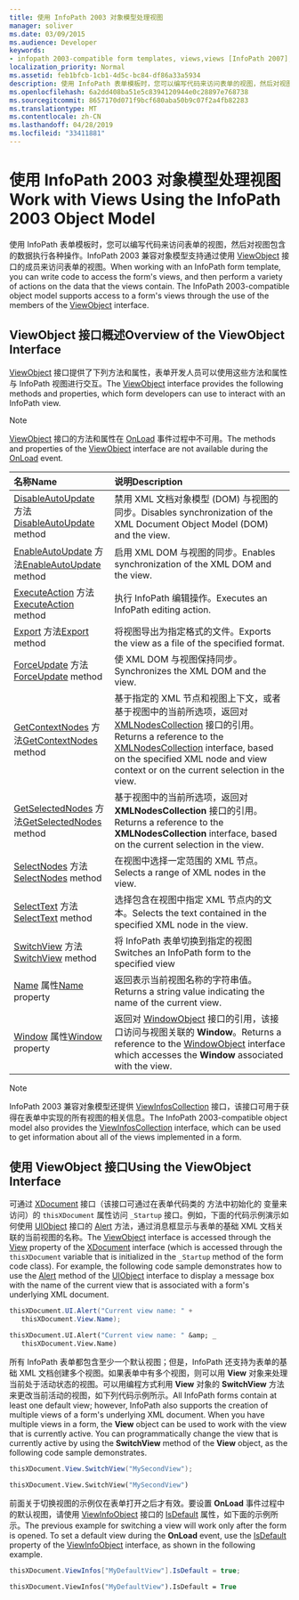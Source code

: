 ```yaml
---
title: 使用 InfoPath 2003 对象模型处理视图
manager: soliver
ms.date: 03/09/2015
ms.audience: Developer
keywords:
- infopath 2003-compatible form templates, views,views [InfoPath 2007], InfoPath 2003-compatible form templates
localization_priority: Normal
ms.assetid: feb1bfcb-1cb1-4d5c-bc84-df86a33a5934
description: 使用 InfoPath 表单模板时，您可以编写代码来访问表单的视图，然后对视图包含的数据执行各种操作。InfoPath 2003 兼容对象模型支持通过使用 ViewObject 接口的成员来访问表单的视图。
ms.openlocfilehash: 6a2dd408ba51e5c8394120944e0c28897e768738
ms.sourcegitcommit: 8657170d071f9bcf680aba50b9c07f2a4fb82283
ms.translationtype: MT
ms.contentlocale: zh-CN
ms.lasthandoff: 04/28/2019
ms.locfileid: "33411881"
---
```

# <a name="work-with-views-using-the-infopath-2003-object-model"></a><span data-ttu-id="d1c3f-105">使用 InfoPath 2003 对象模型处理视图</span><span class="sxs-lookup"><span data-stu-id="d1c3f-105">Work with Views Using the InfoPath 2003 Object Model</span></span>

<span data-ttu-id="d1c3f-p102">使用 InfoPath 表单模板时，您可以编写代码来访问表单的视图，然后对视图包含的数据执行各种操作。InfoPath 2003 兼容对象模型支持通过使用 [ViewObject](https://msdn.microsoft.com/library/Microsoft.Office.Interop.InfoPath.SemiTrust.ViewObject.aspx) 接口的成员来访问表单的视图。</span><span class="sxs-lookup"><span data-stu-id="d1c3f-p102">When working with an InfoPath form template, you can write code to access the form's views, and then perform a variety of actions on the data that the views contain. The InfoPath 2003-compatible object model supports access to a form's views through the use of the members of the [ViewObject](https://msdn.microsoft.com/library/Microsoft.Office.Interop.InfoPath.SemiTrust.ViewObject.aspx) interface.</span></span> 
  
## <a name="overview-of-the-viewobject-interface"></a><span data-ttu-id="d1c3f-108">ViewObject 接口概述</span><span class="sxs-lookup"><span data-stu-id="d1c3f-108">Overview of the ViewObject Interface</span></span>

<span data-ttu-id="d1c3f-109">[ViewObject](https://msdn.microsoft.com/library/Microsoft.Office.Interop.InfoPath.SemiTrust.ViewObject.aspx) 接口提供了下列方法和属性，表单开发人员可以使用这些方法和属性与 InfoPath 视图进行交互。</span><span class="sxs-lookup"><span data-stu-id="d1c3f-109">The [ViewObject](https://msdn.microsoft.com/library/Microsoft.Office.Interop.InfoPath.SemiTrust.ViewObject.aspx) interface provides the following methods and properties, which form developers can use to interact with an InfoPath view.</span></span> 
  
> [!NOTE]
> <span data-ttu-id="d1c3f-110">[ViewObject](https://msdn.microsoft.com/library/Microsoft.Office.Interop.InfoPath.SemiTrust.ViewObject.aspx) 接口的方法和属性在 [OnLoad](https://msdn.microsoft.com/library/Microsoft.Office.Interop.InfoPath.SemiTrust._XDocumentEventSink2_Event.OnLoad.aspx) 事件过程中不可用。</span><span class="sxs-lookup"><span data-stu-id="d1c3f-110">The methods and properties of the [ViewObject](https://msdn.microsoft.com/library/Microsoft.Office.Interop.InfoPath.SemiTrust.ViewObject.aspx) interface are not available during the [OnLoad](https://msdn.microsoft.com/library/Microsoft.Office.Interop.InfoPath.SemiTrust._XDocumentEventSink2_Event.OnLoad.aspx) event.</span></span> 
  
|<span data-ttu-id="d1c3f-111">**名称**</span><span class="sxs-lookup"><span data-stu-id="d1c3f-111">**Name**</span></span>|<span data-ttu-id="d1c3f-112">**说明**</span><span class="sxs-lookup"><span data-stu-id="d1c3f-112">**Description**</span></span>|
|:-----|:-----|
|<span data-ttu-id="d1c3f-113">[DisableAutoUpdate](https://msdn.microsoft.com/library/Microsoft.Office.Interop.InfoPath.SemiTrust.View.DisableAutoUpdate.aspx) 方法</span><span class="sxs-lookup"><span data-stu-id="d1c3f-113">[DisableAutoUpdate](https://msdn.microsoft.com/library/Microsoft.Office.Interop.InfoPath.SemiTrust.View.DisableAutoUpdate.aspx) method</span></span>  <br/> |<span data-ttu-id="d1c3f-114">禁用 XML 文档对象模型 (DOM) 与视图的同步。</span><span class="sxs-lookup"><span data-stu-id="d1c3f-114">Disables synchronization of the XML Document Object Model (DOM) and the view.</span></span>  <br/> |
|<span data-ttu-id="d1c3f-115">[EnableAutoUpdate](https://msdn.microsoft.com/library/Microsoft.Office.Interop.InfoPath.SemiTrust.View.EnableAutoUpdate.aspx) 方法</span><span class="sxs-lookup"><span data-stu-id="d1c3f-115">[EnableAutoUpdate](https://msdn.microsoft.com/library/Microsoft.Office.Interop.InfoPath.SemiTrust.View.EnableAutoUpdate.aspx) method</span></span>  <br/> |<span data-ttu-id="d1c3f-116">启用 XML DOM 与视图的同步。</span><span class="sxs-lookup"><span data-stu-id="d1c3f-116">Enables synchronization of the XML DOM and the view.</span></span>  <br/> |
|<span data-ttu-id="d1c3f-117">[ExecuteAction](https://msdn.microsoft.com/library/Microsoft.Office.Interop.InfoPath.SemiTrust.View.ExecuteAction.aspx) 方法</span><span class="sxs-lookup"><span data-stu-id="d1c3f-117">[ExecuteAction](https://msdn.microsoft.com/library/Microsoft.Office.Interop.InfoPath.SemiTrust.View.ExecuteAction.aspx) method</span></span>  <br/> |<span data-ttu-id="d1c3f-118">执行 InfoPath 编辑操作。</span><span class="sxs-lookup"><span data-stu-id="d1c3f-118">Executes an InfoPath editing action.</span></span>  <br/> |
|<span data-ttu-id="d1c3f-119">[Export](https://msdn.microsoft.com/library/Microsoft.Office.Interop.InfoPath.SemiTrust.View.Export.aspx) 方法</span><span class="sxs-lookup"><span data-stu-id="d1c3f-119">[Export](https://msdn.microsoft.com/library/Microsoft.Office.Interop.InfoPath.SemiTrust.View.Export.aspx) method</span></span>  <br/> |<span data-ttu-id="d1c3f-120">将视图导出为指定格式的文件。</span><span class="sxs-lookup"><span data-stu-id="d1c3f-120">Exports the view as a file of the specified format.</span></span>  <br/> |
|<span data-ttu-id="d1c3f-121">[ForceUpdate](https://msdn.microsoft.com/library/Microsoft.Office.Interop.InfoPath.SemiTrust.View.ForceUpdate.aspx) 方法</span><span class="sxs-lookup"><span data-stu-id="d1c3f-121">[ForceUpdate](https://msdn.microsoft.com/library/Microsoft.Office.Interop.InfoPath.SemiTrust.View.ForceUpdate.aspx) method</span></span>  <br/> |<span data-ttu-id="d1c3f-122">使 XML DOM 与视图保持同步。</span><span class="sxs-lookup"><span data-stu-id="d1c3f-122">Synchronizes the XML DOM and the view.</span></span>  <br/> |
|<span data-ttu-id="d1c3f-123">[GetContextNodes](https://msdn.microsoft.com/library/Microsoft.Office.Interop.InfoPath.SemiTrust.View.GetContextNodes.aspx) 方法</span><span class="sxs-lookup"><span data-stu-id="d1c3f-123">[GetContextNodes](https://msdn.microsoft.com/library/Microsoft.Office.Interop.InfoPath.SemiTrust.View.GetContextNodes.aspx) method</span></span>  <br/> |<span data-ttu-id="d1c3f-124">基于指定的 XML 节点和视图上下文，或者基于视图中的当前所选项，返回对 [XMLNodesCollection](https://msdn.microsoft.com/library/Microsoft.Office.Interop.InfoPath.SemiTrust.XMLNodesCollection.aspx) 接口的引用。</span><span class="sxs-lookup"><span data-stu-id="d1c3f-124">Returns a reference to the [XMLNodesCollection](https://msdn.microsoft.com/library/Microsoft.Office.Interop.InfoPath.SemiTrust.XMLNodesCollection.aspx) interface, based on the specified XML node and view context or on the current selection in the view.</span></span>  <br/> |
|<span data-ttu-id="d1c3f-125">[GetSelectedNodes](https://msdn.microsoft.com/library/Microsoft.Office.Interop.InfoPath.SemiTrust.View.GetSelectedNodes.aspx) 方法</span><span class="sxs-lookup"><span data-stu-id="d1c3f-125">[GetSelectedNodes](https://msdn.microsoft.com/library/Microsoft.Office.Interop.InfoPath.SemiTrust.View.GetSelectedNodes.aspx) method</span></span>  <br/> |<span data-ttu-id="d1c3f-126">基于视图中的当前所选项，返回对 **XMLNodesCollection** 接口的引用。</span><span class="sxs-lookup"><span data-stu-id="d1c3f-126">Returns a reference to the **XMLNodesCollection** interface, based on the current selection in the view.</span></span>  <br/> |
|<span data-ttu-id="d1c3f-127">[SelectNodes](https://msdn.microsoft.com/library/Microsoft.Office.Interop.InfoPath.SemiTrust.View.SelectNodes.aspx) 方法</span><span class="sxs-lookup"><span data-stu-id="d1c3f-127">[SelectNodes](https://msdn.microsoft.com/library/Microsoft.Office.Interop.InfoPath.SemiTrust.View.SelectNodes.aspx) method</span></span>  <br/> |<span data-ttu-id="d1c3f-128">在视图中选择一定范围的 XML 节点。</span><span class="sxs-lookup"><span data-stu-id="d1c3f-128">Selects a range of XML nodes in the view.</span></span>  <br/> |
|<span data-ttu-id="d1c3f-129">[SelectText](https://msdn.microsoft.com/library/Microsoft.Office.Interop.InfoPath.SemiTrust.View.SelectText.aspx) 方法</span><span class="sxs-lookup"><span data-stu-id="d1c3f-129">[SelectText](https://msdn.microsoft.com/library/Microsoft.Office.Interop.InfoPath.SemiTrust.View.SelectText.aspx) method</span></span>  <br/> |<span data-ttu-id="d1c3f-130">选择包含在视图中指定 XML 节点内的文本。</span><span class="sxs-lookup"><span data-stu-id="d1c3f-130">Selects the text contained in the specified XML node in the view.</span></span>  <br/> |
|<span data-ttu-id="d1c3f-131">[SwitchView](https://msdn.microsoft.com/library/Microsoft.Office.Interop.InfoPath.SemiTrust.View.SwitchView.aspx) 方法</span><span class="sxs-lookup"><span data-stu-id="d1c3f-131">[SwitchView](https://msdn.microsoft.com/library/Microsoft.Office.Interop.InfoPath.SemiTrust.View.SwitchView.aspx) method</span></span>  <br/> |<span data-ttu-id="d1c3f-132">将 InfoPath 表单切换到指定的视图</span><span class="sxs-lookup"><span data-stu-id="d1c3f-132">Switches an InfoPath form to the specified view</span></span>  <br/> |
|<span data-ttu-id="d1c3f-133">[Name](https://msdn.microsoft.com/library/Microsoft.Office.Interop.InfoPath.SemiTrust.View.Name.aspx) 属性</span><span class="sxs-lookup"><span data-stu-id="d1c3f-133">[Name](https://msdn.microsoft.com/library/Microsoft.Office.Interop.InfoPath.SemiTrust.View.Name.aspx) property</span></span>  <br/> |<span data-ttu-id="d1c3f-134">返回表示当前视图名称的字符串值。</span><span class="sxs-lookup"><span data-stu-id="d1c3f-134">Returns a string value indicating the name of the current view.</span></span>  <br/> |
|<span data-ttu-id="d1c3f-135">[Window](https://msdn.microsoft.com/library/Microsoft.Office.Interop.InfoPath.SemiTrust.View.Window.aspx) 属性</span><span class="sxs-lookup"><span data-stu-id="d1c3f-135">[Window](https://msdn.microsoft.com/library/Microsoft.Office.Interop.InfoPath.SemiTrust.View.Window.aspx) property</span></span>  <br/> |<span data-ttu-id="d1c3f-136">返回对 [WindowObject](https://msdn.microsoft.com/library/Microsoft.Office.Interop.InfoPath.SemiTrust.WindowObject.aspx) 接口的引用，该接口访问与视图关联的 **Window**。</span><span class="sxs-lookup"><span data-stu-id="d1c3f-136">Returns a reference to the [WindowObject](https://msdn.microsoft.com/library/Microsoft.Office.Interop.InfoPath.SemiTrust.WindowObject.aspx) interface which accesses the **Window** associated with the view.</span></span>  <br/> |
   
> [!NOTE]
> <span data-ttu-id="d1c3f-137">InfoPath 2003 兼容对象模型还提供 [ViewInfosCollection](https://msdn.microsoft.com/library/Microsoft.Office.Interop.InfoPath.SemiTrust.ViewInfosCollection.aspx) 接口，该接口可用于获得在表单中实现的所有视图的相关信息。</span><span class="sxs-lookup"><span data-stu-id="d1c3f-137">The InfoPath 2003-compatible object model also provides the [ViewInfosCollection](https://msdn.microsoft.com/library/Microsoft.Office.Interop.InfoPath.SemiTrust.ViewInfosCollection.aspx) interface, which can be used to get information about all of the views implemented in a form.</span></span> 
  
## <a name="using-the-viewobject-interface"></a><span data-ttu-id="d1c3f-138">使用 ViewObject 接口</span><span class="sxs-lookup"><span data-stu-id="d1c3f-138">Using the ViewObject Interface</span></span>

<span data-ttu-id="d1c3f-p103">可通过 [XDocument](https://msdn.microsoft.com/library/Microsoft.Office.Interop.InfoPath.SemiTrust.ViewObject.aspx) 接口（该接口可通过在表单代码类的  [](https://msdn.microsoft.com/library/Microsoft.Office.Interop.InfoPath.SemiTrust._XDocument2.View.aspx) 方法中初始化的  [](https://msdn.microsoft.com/library/Microsoft.Office.Interop.InfoPath.SemiTrust.XDocument.aspx) 变量来访问）的 `thisXDocument` 属性访问 `_Startup` 接口。例如，下面的代码示例演示如何使用 [UIObject](https://msdn.microsoft.com/library/Microsoft.Office.Interop.InfoPath.SemiTrust.UI2.Alert.aspx) 接口的 [Alert](https://msdn.microsoft.com/library/Microsoft.Office.Interop.InfoPath.SemiTrust.UIObject.aspx) 方法，通过消息框显示与表单的基础 XML 文档关联的当前视图的名称。</span><span class="sxs-lookup"><span data-stu-id="d1c3f-p103">The [ViewObject](https://msdn.microsoft.com/library/Microsoft.Office.Interop.InfoPath.SemiTrust.ViewObject.aspx) interface is accessed through the [View](https://msdn.microsoft.com/library/Microsoft.Office.Interop.InfoPath.SemiTrust._XDocument2.View.aspx) property of the [XDocument](https://msdn.microsoft.com/library/Microsoft.Office.Interop.InfoPath.SemiTrust.XDocument.aspx) interface (which is accessed through the  `thisXDocument` variable that is initialized in the  `_Startup` method of the form code class). For example, the following code sample demonstrates how to use the [Alert](https://msdn.microsoft.com/library/Microsoft.Office.Interop.InfoPath.SemiTrust.UI2.Alert.aspx) method of the [UIObject](https://msdn.microsoft.com/library/Microsoft.Office.Interop.InfoPath.SemiTrust.UIObject.aspx) interface to display a message box with the name of the current view that is associated with a form's underlying XML document.</span></span> 
  
```cs
thisXDocument.UI.Alert("Current view name: " + 
   thisXDocument.View.Name);
```

```vb
thisXDocument.UI.Alert("Current view name: " &amp; _
   thisXDocument.View.Name)
```

<span data-ttu-id="d1c3f-p104">所有 InfoPath 表单都包含至少一个默认视图；但是，InfoPath 还支持为表单的基础 XML 文档创建多个视图。如果表单中有多个视图，则可以用 **View** 对象来处理当前处于活动状态的视图。可以用编程方式利用 **View** 对象的 **SwitchView** 方法来更改当前活动的视图，如下列代码示例所示。</span><span class="sxs-lookup"><span data-stu-id="d1c3f-p104">All InfoPath forms contain at least one default view; however, InfoPath also supports the creation of multiple views of a form's underlying XML document. When you have multiple views in a form, the **View** object can be used to work with the view that is currently active. You can programmatically change the view that is currently active by using the **SwitchView** method of the **View** object, as the following code sample demonstrates.</span></span> 
  
```cs
thisXDocument.View.SwitchView("MySecondView");
```

```vb
thisXDocument.View.SwitchView("MySecondView")
```

<span data-ttu-id="d1c3f-p105">前面关于切换视图的示例仅在表单打开之后才有效。要设置 **OnLoad** 事件过程中的默认视图，请使用 [ViewInfoObject](https://msdn.microsoft.com/library/Microsoft.Office.Interop.InfoPath.SemiTrust.ViewInfo.IsDefault.aspx) 接口的 [IsDefault](https://msdn.microsoft.com/library/Microsoft.Office.Interop.InfoPath.SemiTrust.ViewInfoObject.aspx) 属性，如下面的示例所示。</span><span class="sxs-lookup"><span data-stu-id="d1c3f-p105">The previous example for switching a view will work only after the form is opened. To set a default view during the **OnLoad** event, use the [IsDefault](https://msdn.microsoft.com/library/Microsoft.Office.Interop.InfoPath.SemiTrust.ViewInfo.IsDefault.aspx) property of the [ViewInfoObject](https://msdn.microsoft.com/library/Microsoft.Office.Interop.InfoPath.SemiTrust.ViewInfoObject.aspx) interface, as shown in the following example.</span></span> 
  
```cs
thisXDocument.ViewInfos["MyDefaultView"].IsDefault = true;
```

```vb
thisXDocument.ViewInfos("MyDefaultView").IsDefault = True
```



